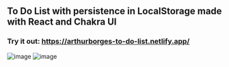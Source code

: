## To Do List with persistence in LocalStorage made with React and Chakra UI
### Try it out: https://arthurborges-to-do-list.netlify.app/
![image](https://user-images.githubusercontent.com/104205613/189504590-19baacee-896f-4102-a840-56f0ae416b47.png)
![image](https://user-images.githubusercontent.com/104205613/189504595-d6da42c4-d267-4483-84bf-bdceb672b9f0.png)

